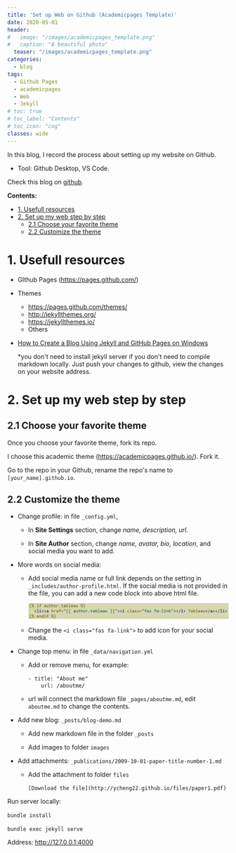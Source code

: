 ```yaml
---
title: 'Set up Web on Github (Academicpages Template)'
date: 2020-05-01
header:
#   image: "/images/academicpages_template.png"
#   caption: "A beautiful photo"
  teaser: "/images/academicpages_template.png"
categories:
  - blog
tags:
  - Github Pages
  - academicpages
  - Web
  - Jekyll
# toc: true
# toc_label: "Contents"
# toc_icon: "cog"
classes: wide
---
```


In this blog, I record the process about setting up my website on Github.

* Tool: Github Desktop, VS Code.

Check this blog on [github](https://github.com/ycheng22/ycheng22.github.io/blob/main/_posts/2020-05-01-set_up_web_on_Github.md).

**Contents:**
- [1. Usefull resources](#1-usefull-resources)
- [2. Set up my web step by step](#2-set-up-my-web-step-by-step)
  - [2.1 Choose your favorite theme](#21-choose-your-favorite-theme)
  - [2.2 Customize the theme](#22-customize-the-theme)

# 1. Usefull resources

- GIthub Pages (https://pages.github.com/)
- Themes
    - https://pages.github.com/themes/
    - http://jekyllthemes.org/
    - https://jekyllthemes.io/
    - Others 
- [How to Create a Blog Using Jekyll and GitHub Pages on Windows](https://www.kiltandcode.com/2020/04/30/how-to-create-a-blog-using-jekyll-and-github-pages-on-windows/)

    *you don't need to install jekyll server if you don't need to compile markdown locally. Just push your changes to github, view the changes on your website address.
    

# 2. Set up my web step by step

## 2.1 Choose your favorite theme

Once you choose your favorite theme, fork its repo.   

I choose this academic theme (https://academicpages.github.io/). Fork it. 

Go to the repo in your Github, rename the repo's name to ``[your_name].github.io``.

## 2.2 Customize the theme

- Change profile: in file `_config.yml`, 

    * In **Site Settings** section, change *name, description, url*.

    * In **Site Author** section, change *name, avatar, bio, location*, and social media you want to add. 

- More words on social media: 

    * Add social media name or full link depends on the setting in `_includes/author-profile.html`.
    If the social media is not provided in the file, you can add a new code block into above html file.
    
        ![name](/images/web_social.png)
    
    * Change the `<i class="fas fa-link">` to add icon for your social media.
    
- Change top menu: in file `_data/navigation.yml`
    
    * Add or remove menu, for example:
    
        ```
        - title: "About me"
            url: /aboutme/
        ```
    * url will connect the markdown file `_pages/aboutme.md`, edit `aboutme.md` to change the contents. 

- Add new blog: `_posts/blog-demo.md`
    
    * Add new markdown file in the folder `_posts`
    
    * Add images to folder `images`
    
- Add attachments: `_publications/2009-10-01-paper-title-number-1.md`
    
    * Add the attachment to folder `files`
        ```
        [Download the file](http://ycheng22.github.io/files/paper1.pdf)
        ```

Run server locally:

`bundle install`

`bundle exec jekyll serve`

Address: <http://127.0.0.1:4000>


